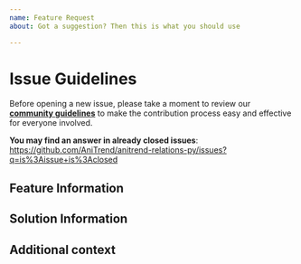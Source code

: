 ```yaml
---
name: Feature Request
about: Got a suggestion? Then this is what you should use

---
```


# Issue Guidelines

Before opening a new issue, please take a moment to review our [**community guidelines**](https://github.com/AniTrend/anitrend-relations-py/blob/master/CONTRIBUTING.md) to make the contribution process easy and effective for everyone involved.

**You may find an answer in already closed issues**:
https://github.com/AniTrend/anitrend-relations-py/issues?q=is%3Aissue+is%3Aclosed


## Feature Information
<!-- Is your feature request related to a problem? Please describe. -->


## Solution Information
<!-- Describe the solution you'd like, A clear and concise description of what you want to happen. -->


## Additional context
<!-- Add any other context or screenshots about the feature request here. -->
